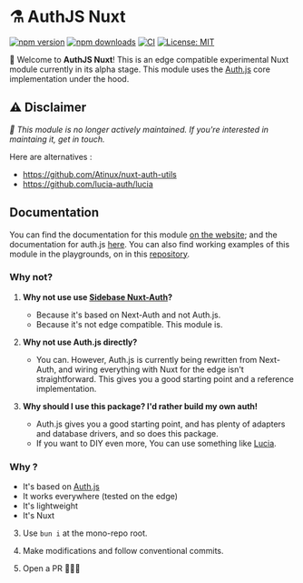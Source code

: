 # ⚗️ AuthJS Nuxt

[![npm version][npm-version-src]][npm-version-href]
[![npm downloads][npm-downloads-src]][npm-downloads-href]
[![CI](https://github.com/Hebilicious/authjs-nuxt/actions/workflows/ci.yaml/badge.svg)](https://github.com/Hebilicious/authjs-nuxt/actions/workflows/ci.yaml)
[![License: MIT](https://img.shields.io/badge/License-MIT-yellow.svg)](https://opensource.org/licenses/MIT)

[npm-version-src]: https://img.shields.io/npm/v/@hebilicious/authjs-nuxt
[npm-version-href]: https://npmjs.com/package/@hebilicious/authjs-nuxt
[npm-downloads-src]: https://img.shields.io/npm/dm/@hebilicious/authjs-nuxt
[npm-downloads-href]: https://npmjs.com/package/@hebilicious/authjs-nuxt

🚀 Welcome to __AuthJS Nuxt__!  This is an edge compatible experimental Nuxt module currently in its alpha stage.
This module uses the [Auth.js](https://github.com/nextauthjs/next-auth) core implementation under the hood.

## ⚠️ Disclaimer

_🧪 This module is no longer actively maintained. If you're interested in maintaing it, get in touch._

Here are alternatives : 

- https://github.com/Atinux/nuxt-auth-utils
- https://github.com/lucia-auth/lucia

## Documentation

You can find the documentation for this module [on the website](https://authjs-nuxt.pages.dev/); and the documentation for auth.js [here](https://authjs.dev/).
You can also find working examples of this module in the playgrounds, on in this [repository](https://github.com/Hebilicious/authjs-nuxt-examples).

### Why not?

1. **Why not use use [Sidebase Nuxt-Auth](https://github.com/sidebase/sidebase)?**

    - Because it's based on Next-Auth and not Auth.js.
    - Because it's not edge compatible. This module is.

2. **Why not use Auth.js directly?**
  
   - You can. However, Auth.js is currently being rewritten from Next-Auth, and wiring everything with Nuxt for the edge isn't straightforward. This gives you a good starting point and a reference implementation.

3. **Why should I use this package? I'd rather build my own auth!**

   - Auth.js gives you a good starting point, and has plenty of adapters and database drivers, and so does this package.
   - If you want to DIY even more, You can use something like [Lucia](https://github.com/pilcrowOnPaper/lucia).

### Why ?

- It's based on [Auth.js](https://github.com/nextauthjs/next-auth)
- It works everywhere (tested on the edge)
- It's lightweight
- It's Nuxt
3. Use `bun i` at the mono-repo root.

4. Make modifications and follow conventional commits.

5. Open a PR 🚀🚀🚀
